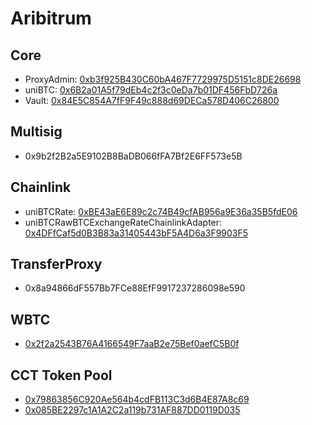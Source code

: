 # Aribitrum

## Core

- ProxyAdmin: [0xb3f925B430C60bA467F7729975D5151c8DE26698](https://arbiscan.io/address/0xb3f925B430C60bA467F7729975D5151c8DE26698)
- uniBTC: [0x6B2a01A5f79dEb4c2f3c0eDa7b01DF456FbD726a](https://arbiscan.io/address/0x6B2a01A5f79dEb4c2f3c0eDa7b01DF456FbD726a)
- Vault: [0x84E5C854A7fF9F49c888d69DECa578D406C26800](https://arbiscan.io/address/0x84E5C854A7fF9F49c888d69DECa578D406C26800)

## Multisig

- 0x9b2f2B2a5E9102B8BaDB066fFA7Bf2E6FF573e5B

## Chainlink

- uniBTCRate: [0xBE43aE6E89c2c74B49cfAB956a9E36a35B5fdE06](https://arbiscan.io/address/0xBE43aE6E89c2c74B49cfAB956a9E36a35B5fdE06)
- uniBTCRawBTCExchangeRateChainlinkAdapter: [0x4DFfCaf5d0B3B83a31405443bF5A4D6a3F9903F5](https://arbiscan.io/address/0x4DFfCaf5d0B3B83a31405443bF5A4D6a3F9903F5)

## TransferProxy

- 0x8a94866dF557Bb7FCe88EfF9917237286098e590

## WBTC

- [0x2f2a2543B76A4166549F7aaB2e75Bef0aefC5B0f](https://arbiscan.io/address/0x2f2a2543B76A4166549F7aaB2e75Bef0aefC5B0f)

## CCT Token Pool

- [0x79863856C920Ae564b4cdFB113C3d6B4E87A8c69](https://arbiscan.io/address/0x79863856C920Ae564b4cdFB113C3d6B4E87A8c69)
- [0x085BE2297c1A1A2C2a119b731AF887DD0119D035](https://arbiscan.io/address/0x085BE2297c1A1A2C2a119b731AF887DD0119D035)

